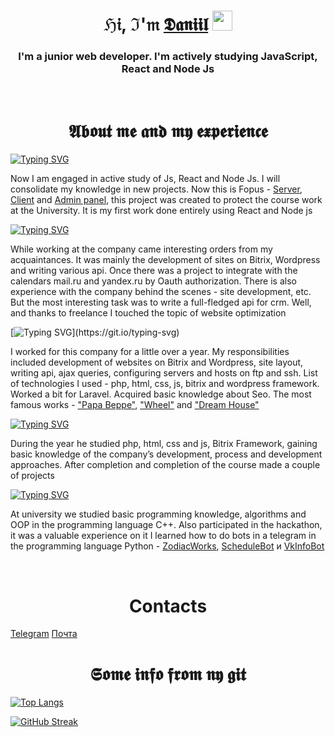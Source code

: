 <h1 align="center">ℌ𝔦, ℑ'𝔪 <a href="https://t.me/reverse_light/" target="_blank">𝕯𝖆𝖓𝖎𝖎𝖑</a> 
<img src="https://github.com/blackcater/blackcater/raw/main/images/Hi.gif" height="32"/></h1>

<h3 align="center">I'm a junior web developer. I'm actively studying JavaScript, React and Node Js</h3>
<br>

<h1 align="center">𝕬𝖇𝖔𝖚𝖙 𝖒𝖊 𝖆𝖓𝖉 𝖒𝖞 𝖊𝖝𝖕𝖊𝖗𝖎𝖊𝖓𝖈𝖊</a></h1>

[![Typing SVG](https://readme-typing-svg.herokuapp.com?color=ffe5b4&lines=Nowadays)](https://git.io/typing-svg)

<p>Now I am engaged in active study of Js, React and Node Js. I will consolidate my knowledge in new projects. Now this is Fopus - <a href="https://github.com/Daniil-Tevs/fopus-server" target="_blank">Server</a>, <a href="https://github.com/Daniil-Tevs/fopus-client" target="_blank">Client</a> and <a href="https://github.com/Daniil-Tevs/fopus-admin" target="_blank">Admin panel</a>, this project was created to protect the course work at the University. It is my first work done entirely using React and Node js</p>


[![Typing SVG](https://readme-typing-svg.herokuapp.com?color=ffe5b4&lines=Freelance)](https://git.io/typing-svg)

<p>While working at the company came interesting orders from my acquaintances. It was mainly the development of sites on Bitrix, Wordpress and writing various api. Once there was a project to integrate with the calendars mail.ru and yandex.ru by Oauth authorization. There is also experience with the company behind the scenes - site development, etc. But the most interesting task was to write a full-fledged api for crm. Well, and thanks to freelance I touched the topic of website optimization</p>



[![Typing SVG](https://readme-typing-svg.herokuapp.com?color=ffe5b4&lines=Company+"Aimart")](https://git.io/typing-svg)

<p>I worked for this company for a little over a year. My responsibilities included development of websites on Bitrix and Wordpress, site layout, writing api, ajax queries, configuring servers and hosts on ftp and ssh. List of technologies I used - php, html, css, js, bitrix and wordpress framework. Worked a bit for Laravel. Acquired basic knowledge about Seo. The most famous works - <a href="https://pabeppe.ru/" target="_blank">"Papa Beppe"</a>, <a href="https://www.koleso39.com/" target="_blank">"Wheel"</a> and <a href="https://dreamhouse39.ru/" target="_blank">"Dream House"</a></p>


[![Typing SVG](https://readme-typing-svg.herokuapp.com?color=ffe5b4&lines=Bitrix+University)](https://git.io/typing-svg)

<p>During the year he studied php, html, css and js, Bitrix Framework, gaining basic knowledge of the company’s development, process and development approaches. After completion and completion of the course made a couple of projects</p>


[![Typing SVG](https://readme-typing-svg.herokuapp.com?color=ffe5b4&lines=Baltic+Federal+Universityy)](https://git.io/typing-svg)

<p>At university we studied basic programming knowledge, algorithms and OOP in the programming language C++. Also participated in the hackathon, it was a valuable experience on it I learned how to do bots in a telegram in the programming language Python - <a href="https://github.com/Daniil-Tevs/ZodiacWorks" target="_blank">ZodiacWorks</a>, <a href="https://github.com/Daniil-Tevs/ScheduleBot" target="_blank">ScheduleBot</a> и <a href="https://github.com/Daniil-Tevs/VkInfoBot">VkInfoBot</a></p>
<br>
<h1 align="center">Contacts</h1>
<a href="https://t.me/reverse_light/">Telegram</a>
<a href="mailto:daniil_tevs@mail.ru">Почта</a>
<br>
<h1 align="center">𝕾𝖔𝖒𝖊 𝖎𝖓𝖋𝖔 𝖋𝖗𝖔𝖒 𝖓𝖞 𝖌𝖎𝖙</h1>
<p align="center">
  
[![Top Langs](https://github-readme-stats.vercel.app/api/top-langs/?username=Daniil-Tevs&layout=compact)](https://github.com/anuraghazra/github-readme-stats)

[![GitHub Streak](https://github-readme-streak-stats.herokuapp.com/?user=Daniil-Tevs)](https://git.io/streak-stats)
